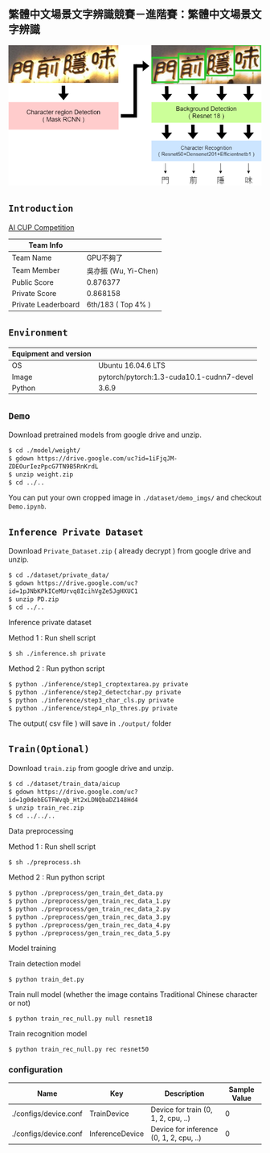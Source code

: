 ## **繁體中文場景文字辨識競賽－進階賽：繁體中文場景文字辨識**

<div align="center">
    <img src="doc/flow.png" width="800">
</div>


## `Introduction`

[AI CUP Competition](https://tbrain.trendmicro.com.tw/Competitions/Details/16)

Team Info           |                               |
--------------------|-------------------------------|
Team Name           | GPU不夠了                      |
Team Member         | 吳亦振 (Wu, Yi-Chen)           |
Public Score        | 0.876377                      |
Private Score       | 0.868158                      |
Private Leaderboard | 6th/183 ( Top 4% )             | 


## `Environment`

Equipment and version    |                    |
------------|-------------------------------------------|
OS          | Ubuntu 16.04.6 LTS                        |
Image       | pytorch/pytorch:1.3-cuda10.1-cudnn7-devel |
Python      | 3.6.9                                     |


## `Demo`

Download pretrained models from google drive and unzip.

```
$ cd ./model/weight/
$ gdown https://drive.google.com/uc?id=1iFjqJM-ZDEOurIezPpcG7TN9B5RnKrdL
$ unzip weight.zip
$ cd ../..
```

You can put your own cropped image in `./dataset/demo_imgs/` and checkout `Demo.ipynb`.


## `Inference Private Dataset`

Download `Private_Dataset.zip` ( already decrypt ) from google drive and unzip.

```
$ cd ./dataset/private_data/
$ gdown https://drive.google.com/uc?id=1pJNbKPkICeMUrvq8IcihVgZe5JgHXUC1
$ unzip PD.zip 
$ cd ../..
```

Inference private dataset


Method 1 : Run shell script
```
$ sh ./inference.sh private
```

Method 2 : Run python script
```
$ python ./inference/step1_croptextarea.py private
$ python ./inference/step2_detectchar.py private
$ python ./inference/step3_char_cls.py private
$ python ./inference/step4_nlp_thres.py private
```

The output( csv file ) will save in `./output/` folder

## `Train(Optional)`

Download `train.zip` from google drive and unzip.

```
$ cd ./dataset/train_data/aicup
$ gdown https://drive.google.com/uc?id=1g0debEGTFWvqb_Ht2xLDNQbaDZ148Hd4
$ unzip train_rec.zip
$ cd ../../..
```

Data preprocessing

Method 1 : Run shell script
```
$ sh ./preprocess.sh
```

Method 2 : Run python script
```
$ python ./preprocess/gen_train_det_data.py
$ python ./preprocess/gen_train_rec_data_1.py
$ python ./preprocess/gen_train_rec_data_2.py
$ python ./preprocess/gen_train_rec_data_3.py
$ python ./preprocess/gen_train_rec_data_4.py
$ python ./preprocess/gen_train_rec_data_5.py
```

Model training

Train detection model
```
$ python train_det.py
```

Train null model (whether the image contains Traditional Chinese character or not)

```
$ python train_rec_null.py null resnet18
```

Train recognition model

```
$ python train_rec_null.py rec resnet50
```

### configuration

| Name                | Key            | Description                             | Sample Value  |
| ------------------- | ---------------|---------------------------------------- | ------------- |
|./configs/device.conf| TrainDevice    | Device for train (0, 1, 2, cpu, ..)      | 0             |
|./configs/device.conf| InferenceDevice| Device for inference (0, 1, 2, cpu, ..)  | 0             |



